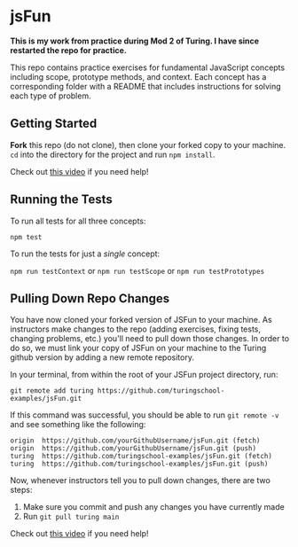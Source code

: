 # jsFun

**This is my work from practice during Mod 2 of Turing. I have since restarted the repo for practice.**

This repo contains practice exercises for fundamental JavaScript concepts including scope, prototype methods, and context. Each concept has a corresponding folder with a README that includes instructions for solving each type of problem.

## Getting Started

**Fork** this repo (do not clone), then clone your forked copy to your machine. `cd` into the directory for the project and run `npm install`.

Check out [this video](https://vimeo.com/turing/review/388545928/baac6f5a2d) if you need help!

## Running the Tests

To run all tests for all three concepts:

`npm test`

To run the tests for just a *single* concept:

`npm run testContext` or  `npm run testScope` or  `npm run testPrototypes`

## Pulling Down Repo Changes

You have now cloned your forked version of JSFun to your machine. As instructors make changes to the repo (adding exercises, fixing tests, changing problems, etc.) you'll need to pull down those changes. In order to do so, we must link your copy of JSFun on your machine to the Turing github version by adding a new remote repository.

In your terminal, from within the root of your JSFun project directory, run:

`git remote add turing https://github.com/turingschool-examples/jsFun.git`

If this command was successful, you should be able to run `git remote -v` and see something like the following:

```
origin  https://github.com/yourGithubUsername/jsFun.git (fetch)
origin  https://github.com/yourGithubUsername/jsFun.git (push)
turing  https://github.com/turingschool-examples/jsFun.git (fetch)
turing  https://github.com/turingschool-examples/jsFun.git (push)
```

Now, whenever instructors tell you to pull down changes, there are two steps:

1. Make sure you commit and push any changes you have currently made
2. Run `git pull turing main`

Check out [this video](https://vimeo.com/turing/review/388550182/34823726eb) if you need help!

